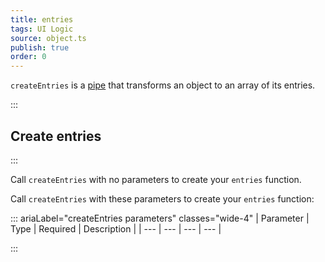```yaml
---
title: entries
tags: UI Logic
source: object.ts
publish: true
order: 0
---
```


`createEntries` is a [pipe](/docs/logic/pipes-overview) that transforms an object to an array of its entries.


:::
## Create entries
:::

Call `createEntries` with no parameters to create your `entries` function.

Call `createEntries` with these parameters to create your `entries` function:

::: ariaLabel="createEntries parameters" classes="wide-4"
| Parameter | Type | Required | Description |
| --- | --- | --- | --- |

:::

